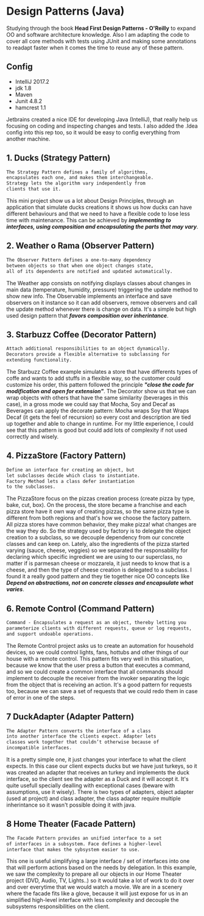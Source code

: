 # Design Patterns (Java)
Studying through the book **Head First Design Patterns - O'Reilly** to expand OO and software architecture knowledge. Also I am adapting the code to cover all core methods with tests using JUnit and making some annotations to readapt faster when it comes the time to reuse any of these pattern. 

## Config

* IntelliJ 2017.2
* jdk 1.8
* Maven
* Junit 4.8.2
* hamcrest 1.1

Jetbrains created a nice IDE for developing Java (IntelliJ), that really help us focusing on coding and inspecting changes and tests. I also added the .Idea config into this rep too, so it would be easy to config everything from another machine.

## 1. Ducks (Strategy Pattern)

```html
The Strategy Pattern defines a family of algorithms,
encapsulates each one, and makes them interchangeable.
Strategy lets the algorithm vary independently from
clients that use it.
```

This mini project show us a lot about Design Principles, through an application that simulate ducks creations it shows us how ducks can have different behaviours and that we need to have a flexible code to lose less time with maintenance. This can be achieved by **_implementing to interfaces, using composition and encapsulating the parts that may vary_**.


## 2. Weather o Rama (Observer Pattern)

```html
The Observer Pattern defines a one-to-many dependency 
between objects so that when one object changes state, 
all of its dependents are notified and updated automatically.
```  

The Weather app consists on notifying displays classes about changes in main data (temperature, humidity, pressure) triggering the update method to show new info. The Observable implements an interface and save observers on it instance so it can add observers, remove observers and call the update method whenever there is change on data. It's a simple but high used design pattern that **_favors composition over inherintance_**.

## 3. Starbuzz Coffee (Decorator Pattern)

```html
Attach additional responsibilities to an object dynamically.
Decorators provide a flexible alternative to subclassing for 
extending functionality.
```

The Starbuzz Coffee example simulates a store that have differents types of coffe and wants to add stuffs in a flexible way, so the customer could customize his order, this pattern followed the principle **_"close the code for modification and open for extension"_**. The Decorator show us that we can wrap objects with others that have the same similarity (beverages in this case), in a gross mode we could say that Mocha, Soy and Decaf as Beverages can apply the decorate pattern: Mocha wraps Soy that Wraps Decaf (it gets the feel of recursion) so every cost and description are tied up together and able to change in runtime.
For my little experience, I could see that this pattern is good but could add lots of complexity if not used correctly and wisely.

## 4. PizzaStore (Factory Pattern)


```html
Define an interface for creating an object, but
let subclasses decide which class to instantiate. 
Factory Method lets a class defer instantiation 
to the subclasses.
```

The PizzaStore focus on the pizzas creation process (create pizza by type, bake, cut, box). On the process, the store became a franchise and each pizza store have it own way of creating pizzas, so the same pizza type is different from both regions and that's how we choose the factory pattern. All pizza stores have common behavior, they make pizza! what changes are the way they do. So the strategy used by factory is to delegate the object creation to a subclass, so we decouple dependency from our concrete classes and can keep on. Lately, also the ingredients of the pizza started varying (sauce, cheese, veggies) so we separated the responsability for declaring which specific ingredient we are using to our superclass, no matter if is parmesan cheese or mozzarela, it just needs to know that is a cheese, and then the type of cheese creation is delegated to a subclass. I found it a really good pattern and they tie together nice OO concepts like _**Depend on abstractions, not on concrete classes and encapsulate what varies**_.


## 6. Remote Control (Command Pattern)

```html
Command - Encapsulates a request as an object, thereby letting you
parameterize clients with different requests, queue or log requests, 
and support undoable operations.
```

The Remote Control project asks us to create an automation for household devices, so we could control lights, fans, hottubs and other things of our house with a remote control. This pattern fits very well in this situation, because we know that the user press a button that executes a command, and so we could create a common interface that all commands should implement to decouple the receiver from the invoker separating the logic from the object that is receiving an action. It's a good pattern for requests too, because we can save a set of requests that we could redo them in case of error in one of the steps.

## 7 DuckAdapter (Adapter Pattern)

```html
The Adapter Pattern converts the interface of a class
into another interface the clients expect. Adapter lets
classes work together that couldn’t otherwise because of
incompatible interfaces.
```

It is a pretty simple one, it just changes your interface to what the client expects. In this case our client expects ducks but we have just turkeys, so it was created an adapter that receives an turkey and implements the duck interface, so the client see the adapter as a Duck and it will accept it. It's quite usefull specially dealling with exceptional cases (beware with assumptions, use it wisely). There is two types of adapters, object adapter (used at project) and class adapter, the class adapter require multiple inherintance so it wasn't possible doing it with java.

## 8 Home Theater (Facade Pattern)

```html
The Facade Pattern provides an unified interface to a set 
of interfaces in a subsystem. Face defines a higher-level 
interface that makes the sybsystem easier to use.
```
This one is useful simplifying a large interface / set of interfaces into one that will perform actions based on the needs by delegation. In this example, we saw the complexity to prepare all our objects in our Home Theater project (DVD, Audio, TV, Lights..) so it would take a lot of work to do it over and over everytime that we would watch a movie. We are in a scenery where the facade fits like a glove, because it will just expose for us in an simplified high-level interface with less complexity and decouple the subsystems responsibilities on the client.
